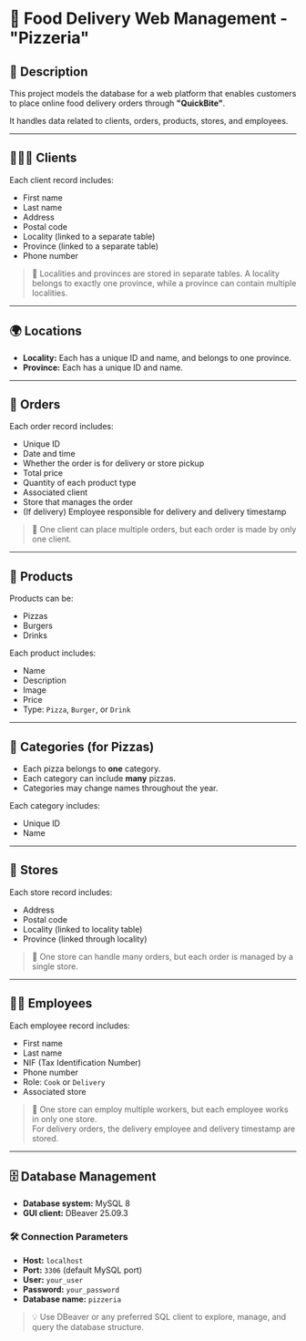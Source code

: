 # 🍕 Food Delivery Web Management - "Pizzeria"

## 📄 **Description**

This project models the database for a web platform that enables customers to place online food delivery orders through **"QuickBite"**.

It handles data related to clients, orders, products, stores, and employees.

---

## 🧑‍🤝‍🧑 **Clients**

Each client record includes:
- First name
- Last name
- Address
- Postal code
- Locality (linked to a separate table)
- Province (linked to a separate table)
- Phone number

> 📌 Localities and provinces are stored in separate tables. A locality belongs to exactly one province, while a province can contain multiple localities.

---

## 🌍 **Locations**

- **Locality:** Each has a unique ID and name, and belongs to one province.
- **Province:** Each has a unique ID and name.

---

## 🛒 **Orders**

Each order record includes:
- Unique ID
- Date and time
- Whether the order is for delivery or store pickup
- Total price
- Quantity of each product type
- Associated client
- Store that manages the order
- (If delivery) Employee responsible for delivery and delivery timestamp

> 📌 One client can place multiple orders, but each order is made by only one client.

---

## 🍔 **Products**

Products can be:
- Pizzas
- Burgers
- Drinks

Each product includes:
- Name
- Description
- Image
- Price
- Type: `Pizza`, `Burger`, or `Drink`

---

## 🧾 **Categories (for Pizzas)**

- Each pizza belongs to **one** category.
- Each category can include **many** pizzas.
- Categories may change names throughout the year.

Each category includes:
- Unique ID
- Name

---

## 🏬 **Stores**

Each store record includes:
- Address
- Postal code
- Locality (linked to locality table)
- Province (linked through locality)

> 📌 One store can handle many orders, but each order is managed by a single store.

---

## 👨‍🍳 **Employees**

Each employee record includes:
- First name
- Last name
- NIF (Tax Identification Number)
- Phone number
- Role: `Cook` or `Delivery`
- Associated store

> 📌 One store can employ multiple workers, but each employee works in only one store.  
> For delivery orders, the delivery employee and delivery timestamp are stored.

---

## 🗄️ **Database Management**

- **Database system:** MySQL 8  
- **GUI client:** DBeaver 25.09.3

### 🛠️ **Connection Parameters**

- **Host:** `localhost`
- **Port:** `3306` (default MySQL port)
- **User:** `your_user`
- **Password:** `your_password`
- **Database name:** `pizzeria`

> 💡 Use DBeaver or any preferred SQL client to explore, manage, and query the database structure.

